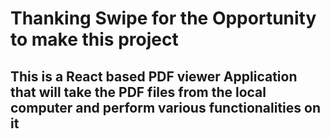 # Thanking Swipe for the Opportunity to make this project

## This is a React based PDF viewer Application that will take the PDF files from the local computer and perform various functionalities on it
